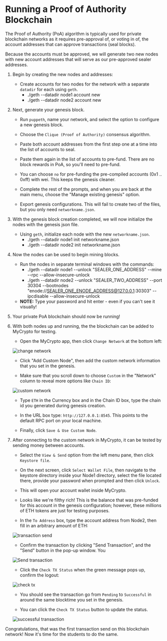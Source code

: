 # Running a Proof of Authority Blockchain

The Proof of Authority (PoA) algorithm is typically used for private blockchain networks as it requires pre-approval of, or voting in of, the account addresses that can approve transactions (seal blocks).  

Because the accounts must be approved, we will generate two new nodes with new account addresses that will serve as our pre-approved sealer addresses.

1. Begin by creating the new nodes and addresses:

    * Create accounts for two nodes for the network with a separate `datadir` for each using `geth`.
        * ./geth --datadir node1 account new
        * ./geth --datadir node2 account new

2. Next, generate your genesis block.

    * Run `puppeth`, name your network, and select the option to configure a new genesis block.

    * Choose the `Clique (Proof of Authority)` consensus algorithm.

    * Paste both account addresses from the first step one at a time into the list of accounts to seal.

    * Paste them again in the list of accounts to pre-fund. There are no block rewards in PoA, so you'll need to pre-fund.

    * You can choose `no` for pre-funding the pre-compiled accounts (0x1 .. 0xff) with wei. This keeps the genesis cleaner.

    * Complete the rest of the prompts, and when you are back at the main menu, choose the "Manage existing genesis" option.

    * Export genesis configurations. This will fail to create two of the files, but you only need `networkname.json`.

3. With the genesis block creation completed, we will now initialize the nodes with the genesis json file.

    * Using `geth`, initialize each node with the new `networkname.json`.
        * ./geth --datadir node1 init networkname.json
        * ./geth --datadir node2 init networkname.json

4. Now the nodes can be used to begin mining blocks.

    * Run the nodes in separate terminal windows with the commands:
        *  ./geth --datadir node1 --unlock "SEALER_ONE_ADDRESS" --mine --rpc --allow-insecure-unlock
        *  ./geth --datadir node2 --unlock "SEALER_TWO_ADDRESS" --port 30304 --bootnodes "enode://SEALER_ONE_ENODE_ADDRESS@127.0.0.1:30303" --ipcdisable --allow-insecure-unlock
    * **NOTE:** Type your password and hit enter - even if you can't see it visually!

5. Your private PoA blockchain should now be running!

6. With both nodes up and running, the the blockchain can be added to MyCrypto for testing.

    * Open the MyCrypto app, then click `Change Network` at the bottom left:

    ![change network](Images/change-network.png)

    * Click "Add Custom Node", then add the custom network information that you set in the genesis.

    * Make sure that you scroll down to choose `Custom` in the "Network" column to reveal more options like `Chain ID`:

    ![custom network](Images/custom-network.png)

    * Type `ETH` in the Currency box and in the Chain ID box, type the chain id you generated during genesis creation.

    * In the URL box type: `http://127.0.0.1:8545`.  This points to the default RPC port on your local machine.

    * Finally, click `Save & Use Custom Node`. 

7. After connecting to the custom network in MyCrypto, it can be tested by sending money between accounts.

    * Select the `View & Send` option from the left menu pane, then click `Keystore file`.

    * On the next screen, click `Select Wallet File`, then navigate to the keystore directory inside your Node1 directory, select the file located there, provide your password when prompted and then click `Unlock`.

    * This will open your account wallet inside MyCrypto. 
    
    * Looks like we're filthy rich! This is the balance that was pre-funded for this account in the genesis configuration; however, these millions of ETH tokens are just for testing purposes.   

    * In the `To Address` box, type the account address from Node2, then fill in an arbitrary amount of ETH:

     ![transaction send](Images/transaction-send.png)

    * Confirm the transaction by clicking "Send Transaction", and the "Send" button in the pop-up window.  You 

    ![Send transaction](Images/send-transaction.gif)

    * Click the `Check TX Status` when the green message pops up, confirm the logout:

    ![check tx](Images/check-tx-status.png)

    * You should see the transaction go from `Pending` to `Successful` in around the same blocktime you set in the genesis.

    * You can click the `Check TX Status` button to update the status.

    ![successful transaction](Images/transaction-status.png)

Congratulations, that was the first transaction send on this blockchain network! Now it's time for the students to do the same.